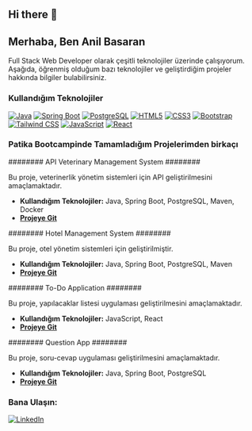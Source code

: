 
## Hi there 👋

## Merhaba, Ben Anil Basaran

Full Stack Web Developer olarak çeşitli teknolojiler üzerinde çalışıyorum. Aşağıda, öğrenmiş olduğum bazı teknolojiler ve geliştirdiğim projeler hakkında bilgiler bulabilirsiniz.

### Kullandığım Teknolojiler


[![Java](https://img.shields.io/badge/Java-ED8B00?style=for-the-badge&logo=java&logoColor=white)](https://www.java.com/)
[![Spring Boot](https://img.shields.io/badge/Spring_Boot-6DB33F?style=for-the-badge&logo=spring-boot&logoColor=white)](https://spring.io/projects/spring-boot)
[![PostgreSQL](https://img.shields.io/badge/PostgreSQL-316192?style=for-the-badge&logo=postgresql&logoColor=white)](https://www.postgresql.org/)
[![HTML5](https://img.shields.io/badge/HTML5-E34F26?style=for-the-badge&logo=html5&logoColor=white)](https://developer.mozilla.org/en-US/docs/Web/Guide/HTML/HTML5)
[![CSS3](https://img.shields.io/badge/CSS3-1572B6?style=for-the-badge&logo=css3&logoColor=white)](https://developer.mozilla.org/en-US/docs/Web/CSS)
[![Bootstrap](https://img.shields.io/badge/Bootstrap-563D7C?style=for-the-badge&logo=bootstrap&logoColor=white)](https://getbootstrap.com/)
[![Tailwind CSS](https://img.shields.io/badge/Tailwind_CSS-38B2AC?style=for-the-badge&logo=tailwind-css&logoColor=white)](https://tailwindcss.com/)
[![JavaScript](https://img.shields.io/badge/JavaScript-F7DF1E?style=for-the-badge&logo=javascript&logoColor=black)](https://developer.mozilla.org/en-US/docs/Web/JavaScript)
[![React](https://img.shields.io/badge/React-20232A?style=for-the-badge&logo=react&logoColor=61DAFB)](https://reactjs.org/)

### Patika Bootcampinde Tamamladığım Projelerimden birkaçı ### 


 ########  API Veterinary Management System  ########


Bu proje, veterinerlik yönetim sistemleri için API geliştirilmesini amaçlamaktadır.

- **Kullandığım Teknolojiler:** Java, Spring Boot, PostgreSQL, Maven, Docker
- **[Projeye Git](https://github.com/AnilBASARAN/patika-hafta13-veteriner-projesi)**

########  Hotel Management System  ########


Bu proje, otel yönetim sistemleri için geliştirilmiştir.

- **Kullandığım Teknolojiler:** Java, Spring Boot, PostgreSQL, Maven
- **[Projeye Git](https://github.com/AnilBASARAN/patika-hafta8-turizm-bitirme-odevi)**

 ########  To-Do Application  ########

 

Bu proje, yapılacaklar listesi uygulaması geliştirilmesini amaçlamaktadır.

- **Kullandığım Teknolojiler:** JavaScript, React
- **[Projeye Git](https://github.com/AnilBASARAN/patika-todolist)**

######## Question App ########


Bu proje, soru-cevap uygulaması geliştirilmesini amaçlamaktadır.

- **Kullandığım Teknolojiler:** Java, Spring Boot, PostgreSQL
- **[Projeye Git](https://github.com/AnilBASARAN/patika-react-questionapp)**




### Bana Ulaşın:
[![LinkedIn](https://img.shields.io/badge/LinkedIn-0A66C2?style=for-the-badge&logo=linkedin&logoColor=white)](https://www.linkedin.com/in/anılbaşaran/)


